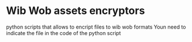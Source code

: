 # Wib Wob assets encryptors
python scripts that allows to encript files to wib wob formats
Youn need to indicate the file in the code of the python script

